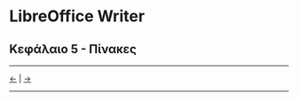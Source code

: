 # LibreOffice Writer

## Κεφάλαιο 5 - Πίνακες


---

[<-](LibreOfficeWriter_chap4.md) | [->](LibreOfficeWriter_chap6.md)

---